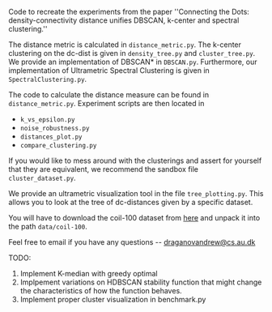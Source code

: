 Code to recreate the experiments from the paper ''Connecting the Dots: density-connectivity distance unifies DBSCAN, k-center and spectral clustering.''

The distance metric is calculated in `distance_metric.py`. The k-center clustering on the dc-dist is given in `density_tree.py` and `cluster_tree.py`. We provide an
implementation of DBSCAN\* in `DBSCAN.py`. Furthermore, our implementation of Ultrametric Spectral Clustering is given in `SpectralClustering.py`.

The code to calculate the distance measure can be found in `distance_metric.py`. Experiment scripts are then located in
 - `k_vs_epsilon.py`
 - `noise_robustness.py`
 - `distances_plot.py`
 - `compare_clustering.py`

If you would like to mess around with the clusterings and assert for yourself that they are equivalent, we recommend the sandbox file `cluster_dataset.py`.

We provide an ultrametric visualization tool in the file `tree_plotting.py`. This allows you to look at the tree of dc-distances given by a specific dataset.

You will have to download the coil-100 dataset from [here](https://www.kaggle.com/datasets/jessicali9530/coil100) and unpack it
into the path `data/coil-100`.

Feel free to email if you have any questions -- draganovandrew@cs.au.dk





TODO:
1. Implement K-median with greedy optimal
2. Implpement variations on HDBSCAN stability function that might change the characteristics of how the function behaves. 
3. Implement proper cluster visualization in benchmark.py